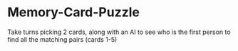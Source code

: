 # Memory-Card-Puzzle
Take turns picking 2 cards, along with an AI to see who is the first person to find all the matching pairs (cards 1-5)
